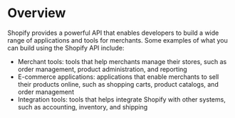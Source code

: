 # Overview

Shopify provides a powerful API that enables developers to build a wide range
of applications and tools for merchants. Some examples of what you can build
using the Shopify API include:

- Merchant tools: tools that help merchants manage their stores, such as order
  management, product administration, and reporting
- E-commerce applications: applications that enable merchants to sell their
  products online, such as shopping carts, product catalogs, and order
  management
- Integration tools: tools that helps integrate Shopify with other systems,
  such as accounting, inventory, and shipping
